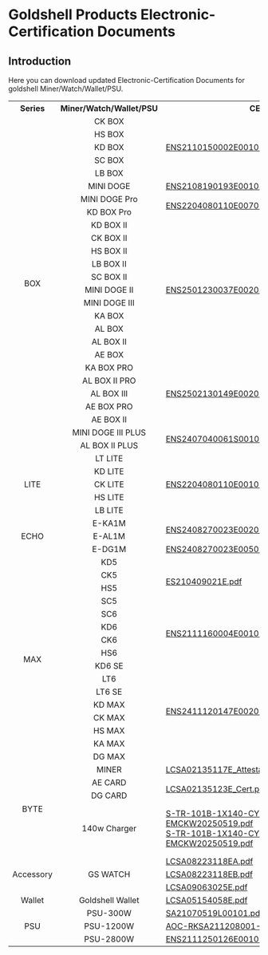 # Goldshell Products Electronic-Certification Documents
## Introduction
Here you can download updated Electronic-Certification Documents for goldshell Miner/Watch/Wallet/PSU.

<table>
	<tr>
	    <th >Series</th>
        <th >Miner/Watch/Wallet/PSU</th>
        <th >CE</th>
        <th >FCC</th>
		<th >LVD</th>
		<th >ROHS</th>
	</tr >
	<tr>
        <td rowspan="26" style="text-align: center; vertical-align: middle;">BOX</td>
	    <td style="text-align: center; vertical-align: middle; width: 150px">CK BOX</td>
	    <td rowspan="5"><a href=https://raw.githubusercontent.com/goldshellminer/Electronic-Certification/main/CE/ENS2110150002E00101C.pdf>ENS2110150002E00101C.pdf</a>
        </td>
	    <td rowspan="5"><a href=https://raw.githubusercontent.com/goldshellminer/Electronic-Certification/main/FCC/ENS2110150002E00301C.pdf>ENS2110150002E00301C.pdf</a></td>  
	</tr >
	<tr>
	    <td style="text-align: center; vertical-align: middle; width: 150px">HS BOX</td>
	</tr>
	<tr>
	    <td style="text-align: center; vertical-align: middle; width: 150px">KD BOX</td>
	</tr>
    <tr>
	    <td style="text-align: center; vertical-align: middle; width: 150px">SC BOX</td>
	</tr>
    <tr>
	    <td style="text-align: center; vertical-align: middle; width: 150px">LB BOX</td>
	</tr>
    <tr>
	    <td style="text-align: center; vertical-align: middle; width: 150px">MINI DOGE</td>
        <td><a href=https://raw.githubusercontent.com/goldshellminer/Electronic-Certification/main/CE/ENS2108190193E00101C.pdf>ENS2108190193E00101C.pdf</a></td>
        <td><a href=https://raw.githubusercontent.com/goldshellminer/Electronic-Certification/main/FCC/ENS2110130001E00101C.pdf>ENS2110130001E00101C.pdf</a></td>
	</tr>
    <tr>
	    <td style="text-align: center; vertical-align: middle; width: 150px">MINI DOGE Pro</td>
        <td rowspan="2"><a href=https://raw.githubusercontent.com/goldshellminer/Electronic-Certification/main/CE/ENS2110150002E00101C.pdf>ENS2204080110E00701C.pdf</a></td> 
        <td rowspan="2"><a href=https://raw.githubusercontent.com/goldshellminer/Electronic-Certification/main/FCC/ENS2110150002E00301C.pdf>ENS2204080110E00901C.pdf</a></td> 
	</tr>
    <tr>
	    <td style="text-align: center; vertical-align: middle; width: 150px">KD BOX Pro</td>
	</tr>
    <tr>
	    <td style="text-align: center; vertical-align: middle; width: 150px">KD BOX II</td>
        <td rowspan="11"><a href=https://raw.githubusercontent.com/goldshellminer/Electronic-Certification/main/CE/ENS2501230037E00201C.pdf>ENS2501230037E00201C.pdf</a></td> 
        <td rowspan="11"><a href=https://raw.githubusercontent.com/goldshellminer/Electronic-Certification/main/FCC/ENS2501230037E00101C.pdf>ENS2501230037E00101C.pdf</a></td> 
		  <td rowspan="11"><a href=https://raw.githubusercontent.com/goldshellminer/Electronic-Certification/main/LVD/ENS2501230037S00301C.pdf>ENS2501230037S00301C.pdf</a></td> 
	</tr>
    <tr>
	    <td style="text-align: center; vertical-align: middle; width: 150px">CK BOX II</td>
	</tr>
    <tr>
	    <td style="text-align: center; vertical-align: middle; width: 150px">HS BOX II</td>
	</tr>
    <tr>
	    <td style="text-align: center; vertical-align: middle; width: 150px">LB BOX II</td>
	</tr>
    <tr>
	    <td style="text-align: center; vertical-align: middle; width: 150px">SC BOX II</td>
	</tr>
    <tr>
	    <td style="text-align: center; vertical-align: middle; width: 150px">MINI DOGE II</td>
	</tr>
    <tr>
	    <td style="text-align: center; vertical-align: middle; width: 150px">MINI DOGE III</td>
	</tr>
    <tr>
	    <td style="text-align: center; vertical-align: middle; width: 150px">KA BOX</td>
	</tr>
    <tr>
	    <td style="text-align: center; vertical-align: middle; width: 150px">AL BOX</td>
	</tr>
    <tr>
	    <td style="text-align: center; vertical-align: middle; width: 150px">AL BOX II</td>
	</tr>
	<tr>
	    <td style="text-align: center; vertical-align: middle; width: 150px">AE BOX</td>
	</tr>
    <tr>
	    <td style="text-align: center; vertical-align: middle; width: 150px">KA BOX PRO</td>
        <td rowspan="5"><a href=https://raw.githubusercontent.com/goldshellminer/Electronic-Certification/main/CE/ENS2502130149E00201C.pdf>ENS2502130149E00201C.pdf</a>
		</td> 
        <td rowspan="5"><a href=https://raw.githubusercontent.com/goldshellminer/Electronic-Certification/main/FCC/ENS2502130149E00101C.pdf>ENS2502130149E00101C.pdf</a></td> 
		<td rowspan="5"> <a href=https://raw.githubusercontent.com/goldshellminer/Electronic-Certification/main/LVD/ENS2502130149S00301C.pdf>ENS2502130149S00301C.pdf</a></td>
	</tr>
	<tr>
	    <td style="text-align: center; vertical-align: middle; width: 150px">AL BOX II PRO</td>
	</tr>	
	<tr>
	    <td style="text-align: center; vertical-align: middle; width: 150px">AL BOX III</td>
	</tr>	
    <tr>
	    <td style="text-align: center; vertical-align: middle; width: 150px">AE BOX PRO</td>
	</tr>
	<tr>
	    <td style="text-align: center; vertical-align: middle; width: 150px">AE BOX II</td>
	</tr>
    <tr>
	    <td style="text-align: center; vertical-align: middle; width: 150px">MINI DOGE III PLUS</td>
        <td rowspan="2"><a href=https://raw.githubusercontent.com/goldshellminer/Electronic-Certification/main/CE/ENS2407040061S00101C.pdf>ENS2407040061S00101C.pdf</a></td> 
        <td rowspan="2"><a href=https://raw.githubusercontent.com/goldshellminer/Electronic-Certification/main/FCC/ENS2407040061E00301C.pdf>ENS2407040061E00301C.pdf</td> 
	</tr>
	<tr>
	    <td style="text-align: center; vertical-align: middle; width: 150px">AL BOX II PLUS</td>
	</tr>
    <tr>
        <td rowspan="5" style="text-align: center; vertical-align: middle;">LITE</td>
	    <td style="text-align: center; vertical-align: middle; width: 150px">LT LITE</td>
	    <td rowspan="5"><a href=https://raw.githubusercontent.com/goldshellminer/Electronic-Certification/main/CE/ENS2204080110E00101C.pdf>ENS2204080110E00101C.pdf</a>
        </td>
	    <td rowspan="5"><a href=https://raw.githubusercontent.com/goldshellminer/Electronic-Certification/main/FCC/ENS2204080110E00301C.pdf>ENS2204080110E00301C.pdf</a></td>  
	</tr >
    <tr>
	    <td style="text-align: center; vertical-align: middle; width: 150px">KD LITE</td>
	</tr>
    <tr>
	    <td style="text-align: center; vertical-align: middle; width: 150px">CK LITE</td>
	</tr>
    <tr>
	    <td style="text-align: center; vertical-align: middle; width: 150px">HS LITE</td>
	</tr>
    <tr>
	    <td style="text-align: center; vertical-align: middle; width: 150px">LB LITE</td>
	</tr>
	<tr>
        <td rowspan="3" style="text-align: center; vertical-align: middle;">ECHO</td>
	    <td style="text-align: center; vertical-align: middle; width: 150px">E-KA1M</td>
	    <td rowspan="2"><a href=https://raw.githubusercontent.com/goldshellminer/Electronic-Certification/main/CE/ENS2408270023E00201C.pdf>ENS2408270023E00201C.pdf</a>
        </td>
	    <td rowspan="2"><a href=https://raw.githubusercontent.com/goldshellminer/Electronic-Certification/main/FCC/ENS2408270023E00301C.pdf>ENS2408270023E00301C.pdf</td>  
		 <td rowspan="2"><a href=https://raw.githubusercontent.com/goldshellminer/Electronic-Certification/main/LVD/ENS2408270023S00101C.pdf>ENS2408270023S00101C.pdf</td> 
		   <td rowspan="3"><a href=https://raw.githubusercontent.com/goldshellminer/Electronic-Certification/main/ROHS/EDG2412230055C00101C.pdf>EDG2412230055C00101C.pdf</a></td> 
	</tr >
    <tr>
	    <td style="text-align: center; vertical-align: middle; width: 150px">E-AL1M</td>
	</tr >
    <tr>
	    <td style="text-align: center; vertical-align: middle; width: 150px">E-DG1M</td>
	    <td><a href=https://raw.githubusercontent.com/goldshellminer/Electronic-Certification/main/CE/ENS2408270023E00501C.pdf>ENS2408270023E00501C.pdf</a>
        </td>
	    <td><a href=https://raw.githubusercontent.com/goldshellminer/Electronic-Certification/main/FCC/ENS2408270023E00601C.pdf>ENS2408270023E00601C.pdf</a></td>  
		 <td><a href=https://raw.githubusercontent.com/goldshellminer/Electronic-Certification/main/LVD/ENS2408270023S00401C.pdf>ENS2408270023S00401C.pdf</a></td> 
	</tr >
    <tr>
        <td rowspan="16" style="text-align: center; vertical-align: middle;">MAX</td>
	    <td style="text-align: center; vertical-align: middle; width: 150px">KD5</td>
	    <td rowspan="4"><a href=https://raw.githubusercontent.com/goldshellminer/Electronic-Certification/main/CE/ES210409021E.pdf>ES210409021E.pdf</a>
        </td>
	    <td rowspan="4"><a href=https://raw.githubusercontent.com/goldshellminer/Electronic-Certification/main/FCC/ES210409023E.pdf>ES210409023E.pdf</a></td>  
	</tr >
    <tr>
	    <td style="text-align: center; vertical-align: middle; width: 150px">CK5</td>
	</tr>
    <tr>
	    <td style="text-align: center; vertical-align: middle; width: 150px">HS5</td>
	</tr>
    <tr>
	    <td style="text-align: center; vertical-align: middle; width: 150px">SC5</td>
	</tr>
    <tr>
	    <td style="text-align: center; vertical-align: middle; width: 150px">SC6</td>
	    <td rowspan="4"><a href=https://raw.githubusercontent.com/goldshellminer/Electronic-Certification/main/CE/ENS2111160004E00101C.pdf>ENS2111160004E00101C.pdf</a>
        </td>
	    <td rowspan="4"><a href=https://raw.githubusercontent.com/goldshellminer/Electronic-Certification/main/FCC/ENS2111160004E00301C.pdf>ENS2111160004E00301C.pdf</a></td>  
	</tr >
    <tr>
	    <td style="text-align: center; vertical-align: middle; width: 150px">KD6</td>
	</tr>
    <tr>
	    <td style="text-align: center; vertical-align: middle; width: 150px">CK6</td>
	</tr>
    <tr>
	    <td style="text-align: center; vertical-align: middle; width: 150px">HS6</td>
	</tr>
    <tr>
	    <td style="text-align: center; vertical-align: middle; width: 150px">KD6 SE</td>
	    <td rowspan="8"><a href=https://raw.githubusercontent.com/goldshellminer/Electronic-Certification/main/CE/ENS2411120147E00201C.pdf>ENS2411120147E00201C.pdf</a>
        </td>
	    <td rowspan="8"><a href=https://raw.githubusercontent.com/goldshellminer/Electronic-Certification/main/FCC/ENS2411120147E00101C.pdf>ENS2411120147E00101C.pdf</a></td> 
		<td rowspan="8"><a href=https://raw.githubusercontent.com/goldshellminer/Electronic-Certification/main/LVD/ENS2411120147S00301C.pdf>ENS2411120147S00301C.pdf</a></td> 
	</tr >
    <tr>
	    <td style="text-align: center; vertical-align: middle; width: 150px">LT6</td>
	</tr>
    <tr>
	    <td style="text-align: center; vertical-align: middle; width: 150px">LT6 SE</td>
	</tr>
    <tr>
	    <td style="text-align: center; vertical-align: middle; width: 150px">KD MAX</td>
	</tr>
    <tr>
	    <td style="text-align: center; vertical-align: middle; width: 150px">CK MAX</td>
	</tr>
    <tr>
	    <td style="text-align: center; vertical-align: middle; width: 150px">HS MAX</td>
	</tr>
	 <tr>
	    <td style="text-align: center; vertical-align: middle; width: 150px">KA MAX</td>
	</tr>
	 <tr>
	    <td style="text-align: center; vertical-align: middle; width: 150px">DG MAX</td>
	</tr>
	 <tr>
        <td rowspan="4" style="text-align: center; vertical-align: middle;">BYTE</td>
	    <td style="text-align: center; vertical-align: middle; width: 150px">MINER</td>
	    <td><a href=https://raw.githubusercontent.com/goldshellminer/Electronic-Certification/main/CE/LCSA02135117E_AttestationofCompliance.pdf>LCSA02135117E_AttestationofCompliance.pdf</a>
        </td>
	    <td><a href=https://raw.githubusercontent.com/goldshellminer/Electronic-Certification/main/FCC/FCC-2BOMR-BYTE,Grant-DTS.pdf>FCC-2BOMR-BYTE,Grant-DTS.pdf</a></td>  
		<td><a href=https://raw.githubusercontent.com/goldshellminer/Electronic-Certification/main/LVD/LCSA02135118S.pdf>LCSA02135118S.pdf</a></td>
		<td><a href=https://raw.githubusercontent.com/goldshellminer/Electronic-Certification/main/ROHS/LCSA02135119R-RoHS.pdf>LCSA02135119R-RoHS.pdf</a></td>
	</tr >
    <tr>
	    <td  style="text-align: center; vertical-align: middle; width: 150px">AE CARD</td>
	    <td rowspan="2" ><a href=https://raw.githubusercontent.com/goldshellminer/Electronic-Certification/main/CE/LCSA02135123E_Cert.pdf>LCSA02135123E_Cert.pdf</a>
        </td>
	    <td rowspan="2"><a href=https://raw.githubusercontent.com/goldshellminer/Electronic-Certification/main/FCC/LCSA02135122E_FCC47CFRPart15,SubpartBAC.pdf>LCSA02135122E_FCC47CFRPart15,SubpartBAC.pdf</a></td>  
		<td rowspan="2">/</td>
	 	<td rowspan="2"><a href=https://raw.githubusercontent.com/goldshellminer/Electronic-Certification/main/ROHS/LCSA02135124R-RoHS.pdf>LCSA02135124R-RoHS.pdf</a></td>
	 <tr>
	    <td  style="text-align: center; vertical-align: middle; width: 150px">DG CARD</td> 	
	</tr >
    <tr>
	    <td style="text-align: center; vertical-align: middle; width: 150px">140w Charger</td>
	    <td><a href=https://raw.githubusercontent.com/goldshellminer/Electronic-Certification/main/CE/S-TR-101B-1X140-CYCE-EMCKW20250519.pdf>S-TR-101B-1X140-CYCE-EMCKW20250519.pdf</a><br>
		<a href=https://raw.githubusercontent.com/goldshellminer/Electronic-Certification/main/CE/S-TR-101B-1X140-CYUKCA-EMCKW20250519.pdf>S-TR-101B-1X140-CYUKCA-EMCKW20250519.pdf</a>
        </td>
		  <td><a href=https://raw.githubusercontent.com/goldshellminer/Electronic-Certification/main/FCC/S-TR-101B-1X140-CYFCCKW20250519.pdf>S-TR-101B-1X140-CYFCCKW20250519pdf</a></td>
	    <td><a href=https://raw.githubusercontent.com/goldshellminer/Electronic-Certification/main/LVD/S-TR-101B-1X140-CYCE-LVDKW20250519.pdf>S-TR-101B-1X140-CYCE-LVDKW20250519.pdf</a><br>
		<a href=https://raw.githubusercontent.com/goldshellminer/Electronic-Certification/main/LVD/S-TR-101B-1X140-CYUKCA-LVDKW20250519.pdf>S-TR-101B-1X140-CYUKCA-LVDKW20250519.pdf</a></td> 
		 <td>/</td>
	</tr >
    <tr>
        <td rowspan="3" style="text-align: center; vertical-align: middle;">Accessory</td>
	    <td rowspan="3" style="text-align: center; vertical-align: middle; width: 150px">GS WATCH</td>
	    <td><a href=https://raw.githubusercontent.com/goldshellminer/Electronic-Certification/main/CE/LCSA08223118EA.pdf>LCSA08223118EA.pdf</a>
        </td>
	    <td rowspan="3">/</td>  
	</tr>
    <tr>
	    <td><a href=https://raw.githubusercontent.com/goldshellminer/Electronic-Certification/main/CE/LCSA08223118EB.pdf>LCSA08223118EB.pdf</a></td>
	</tr>
    <tr>
	    <td><a href=https://raw.githubusercontent.com/goldshellminer/Electronic-Certification/main/CE/LCSA09063025E.pdf>LCSA09063025E.pdf</a></td>
	</tr>
	<tr>
	    <td  style="text-align: center; vertical-align: middle;">Wallet</td>
	    <td  style="text-align: center; vertical-align: middle; width: 150px">Goldshell Wallet</td>
	    <td><a href=https://raw.githubusercontent.com/goldshellminer/Electronic-Certification/main/CE/LCSA05154058E.pdf>LCSA05154058E.pdf</a>
        </td>
		<td><a href=https://raw.githubusercontent.com/goldshellminer/Electronic-Certification/main/FCC/LCSA05154062E.pdf>LCSA05154062E.pdf</a>
        </td>
	</tr>
    <tr>
        <td rowspan="3" style="text-align: center; vertical-align: middle;">PSU</td>
	    <td style="text-align: center; vertical-align: middle; width: 150px">PSU-300W</td>
	    <td><a href=https://raw.githubusercontent.com/goldshellminer/Electronic-Certification/main/CE/SA21070519L00101.pdf>SA21070519L00101.pdf</a>
        </td>
	    <td>/</td>  
	</tr >
    <tr>
	    <td style="text-align: center; vertical-align: middle; width: 150px">PSU-1200W</td>
	    <td><a href=https://raw.githubusercontent.com/goldshellminer/Electronic-Certification/main/CE/AOC-RKSA211208001-01.pdf>AOC-RKSA211208001-01.pdf</a>
        </td>
	    <td>/</td>  
	</tr >
    <tr>
	    <td style="text-align: center; vertical-align: middle; width: 150px">PSU-2800W</td>
	    <td><a href=https://raw.githubusercontent.com/goldshellminer/Electronic-Certification/main/CE/ENS2111250126E00101C.pdf>ENS2111250126E00101C.pdf</a>
        </td>
	    <td>/</td>  
	</tr >
</table>


